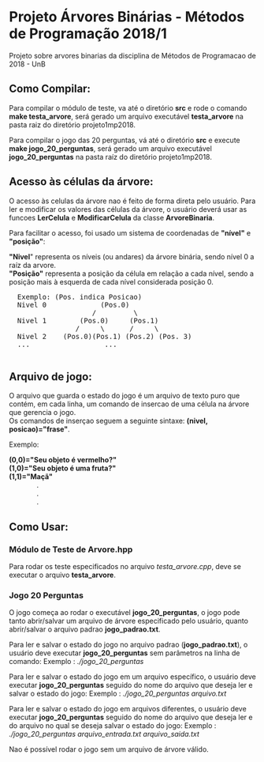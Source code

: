 # Projeto Árvores Binárias - Métodos de Programação 2018/1  
Projeto sobre arvores binarias da disciplina de Métodos de Programacao de 2018 - UnB

## Como Compilar:
   Para compilar o módulo de teste, va até o diretório **src** e rode o comando **make testa_arvore**,
   será gerado um arquivo executável **testa_arvore** na pasta raiz do diretório projeto1mp2018.

   Para compilar o jogo das 20 perguntas, vá até o diretório **src** e execute **make jogo_20_perguntas**,
   será gerado um arquivo executável **jogo_20_perguntas** na pasta raíz do diretório projeto1mp2018.

## Acesso às células da árvore:
  O acesso às celulas da árvore nao é feito de forma direta pelo usuário. Para ler e modificar os
  valores das células da árvore, o usuário deverá usar as funcoes **LerCelula** e **ModificarCelula**
  da classe **ArvoreBinaria**.
  
  Para facilitar o acesso, foi usado um sistema de coordenadas
  de  **"nível"** e **"posição"**:
  
  **"Nivel**" representa os níveis (ou andares) da árvore binária, sendo nível 0 a raíz da arvore.    
  **"Posição"** representa a posição da célula em relação a cada nível, sendo a posição mais à 
  esquerda de cada nível considerada posição 0.  
  <pre>
  Exemplo: (Pos. indica Posicao)
  Nivel 0             (Pos.0)        
                    /         \                   
  Nivel 1        (Pos.0)     (Pos.1)    
                /     \      /     \ 
  Nivel 2    (Pos.0)(Pos.1) (Pos.2) (Pos. 3) 
  ...                  ...  
  </pre>

## Arquivo de jogo:
   O arquivo que guarda o estado do jogo é um arquivo de texto puro que contém, em cada linha, um
   comando de insercao de uma célula na árvore que gerencia o jogo.  
   Os comandos de inserçao seguem a seguinte sintaxe:&nbsp;**(nivel, posicao)="frase"**.
   
   Exemplo:
   
   **(0,0)="Seu objeto é vermelho?"**  
   **(1,0)="Seu objeto é uma fruta?"**  
   **(1,1)="Maçã"**  
   &emsp;&emsp;&emsp;&emsp;.  
   &emsp;&emsp;&emsp;&emsp;.  
   &emsp;&emsp;&emsp;&emsp;. 
   
   
   

## Como Usar:
### Módulo de Teste de Arvore.hpp
   Para rodar os teste especificados no arquivo *testa_arvore.cpp*, deve se executar o arquivo **testa_arvore**.
### Jogo 20 Perguntas
   O jogo começa ao rodar o executável **jogo_20_perguntas**, o jogo pode tanto abrir/salvar um arquivo de árvore
   especificado pelo usuário, quanto abrir/salvar o arquivo padrao **jogo_padrao.txt**.

   Para ler e salvar o estado do jogo no arquivo padrao (**jogo_padrao.txt**), o usuário deve executar 
   **jogo_20_perguntas** sem parâmetros na linha de comando:
   Exemplo : *./jogo_20_perguntas*

   Para ler e salvar o estado do jogo em um arquivo específico, o usuário deve executar 
   **jogo_20_perguntas** seguido do nome do arquivo que deseja ler e salvar o estado do jogo:
   Exemplo : *./jogo_20_perguntas arquivo.txt*

   Para ler e salvar o estado do jogo em arquivos diferentes, o usuário deve executar 
   **jogo_20_perguntas** seguido do nome do arquivo que deseja ler e do arquivo no qual
   se deseja salvar o estado do jogo:
   Exemplo : *./jogo_20_perguntas arquivo_entrada.txt arquivo_saida.txt*

  Nao é possível rodar o jogo sem um arquivo de árvore válido.
